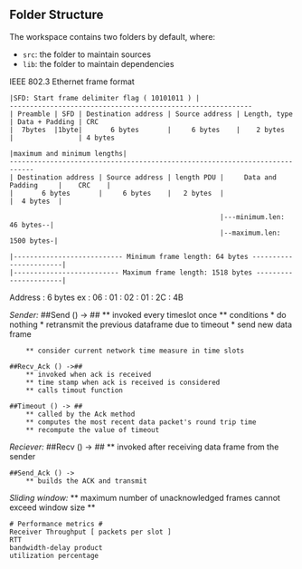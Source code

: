 ## Folder Structure

The workspace contains two folders by default, where:

- `src`: the folder to maintain sources
- `lib`: the folder to maintain dependencies

IEEE 802.3 Ethernet frame format


    |SFD: Start frame delimiter flag ( 10101011 ) |
    ------------------------------------------------------------
    | Preamble | SFD | Destination address | Source address | Length, type | Data + Padding | CRC
    |  7bytes  |1byte|       6 bytes       |     6 bytes    |    2 bytes   |                | 4 bytes

    |maximum and minimum lengths|
    ----------------------------------------------------------------------------
    | Destination address | Source address | length PDU |     Data and Padding     |    CRC    |
    |       6 bytes       |     6 bytes    |   2 bytes  |                          |  4 bytes  |

                                                        |---minimum.len: 46 bytes--|
                                                        |--maximum.len: 1500 bytes-|

    |--------------------------- Minimum frame length: 64 bytes -----------------------|
    |-------------------------- Maximum frame length: 1518 bytes ----------------------|


Address : 6 bytes
    ex : 06 : 01 : 02 : 01 : 2C : 4B


*Sender:*
    ##Send () -> ##
        ** invoked every timeslot once
        ** conditions
            * do nothing 
            * retransmit the previous dataframe due to timeout
            * send new data frame

        ** consider current network time measure in time slots

    ##Recv_Ack () ->##
        ** invoked when ack is received
        ** time stamp when ack is received is considered
        ** calls timout function

    ##Timeout () -> ##
        ** called by the Ack method
        ** computes the most recent data packet's round trip time
        ** recompute the value of timeout

*Reciever:* 
    ##Recv () -> ##
        ** invoked after receiving data frame from the sender
    
    ##Send_Ack () -> 
        ** builds the ACK and transmit

*Sliding window:*
    ** maximum number of unacknowledged frames cannot exceed window size
    ** 

    # Performance metrics #
    Receiver Throughput [ packets per slot ]
    RTT
    bandwidth-delay product
    utilization percentage
